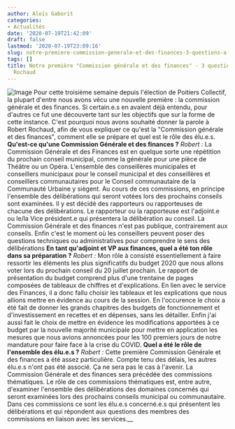 ```yaml
---
author: Aloïs Gaborit
categories:
- Actualités
date: '2020-07-19T21:42:09'
draft: false
lastmod: '2020-07-19T23:09:16'
slug: notre-premiere-commission-generale-et-des-finances-3-questions-a-robert-rochaud
tags: []
title: Notre première "Commission générale et des finances" - 3 questions à Robert
  Rochaud
---
```


![Image](/images/2025/notre-premiere-commission-generale-et-des-finances-3-questions-a-robert-rochaud/3Q-Robert-300x169.jpg) Pour cette troisième semaine depuis l'élection de Poitiers Collectif, la plupart d'entre nous avons vécu une nouvelle première : la commission générale et des finances. Si certain.e.s en avaient déjà entendu, pour d'autres ce fut une découverte tant sur les objectifs que sur la forme de cette instance. C'est pourquoi nous avons souhaité donner la parole à Robert Rochaud, afin de vous expliquer ce qu'est la "Commission générale et des finances", comment elle se prépare et quel est le rôle des élu.e.s. **Qu'est-ce qu'une Commission Générale et des finances ?** _Robert :_ La Commission Générale et des Finances est en quelque sorte une répétition du prochain conseil municipal, comme la générale pour une pièce de Théâtre ou un Opéra. L'ensemble des conseillères municipales et conseillers municipaux pour le conseil municipal et des conseillères et conseillers communautaires pour le Conseil communautaire de la Communauté Urbaine y siègent. Au cours de ces commissions, en principe l'ensemble des délibérations qui seront votées lors des prochains conseils sont examinées. Il y est décidé des rapporteurs ou rapporteuses de chacune des délibérations. Le rapporteur ou la rapporteuse est l'adjoint.e ou le/la Vice président.e qui présentera la délibération au conseil. La Commission Générale et des finances n'est pas publique, contrairement aux conseils. Enfin c'est le moment où les conseillers peuvent poser des questions techniques ou administratives pour comprendre le sens des délibérations **En tant qu'adjoint et VP aux finances, quel a été ton rôle dans sa préparation ?** _Robert :_ Mon rôle à consisté essentiellement à faire ressortir les éléments les plus significatifs du budget 2020 que nous allons voter lors du prochain conseil du 20 juillet prochain. Le rapport de présentation du budget comprend plus d'une trentaine de pages composées de tableaux de chiffres et d'explications. En lien avec le service des Finances, il a donc fallu choisir les tableaux et les explications que nous allions mettre en évidence au cours de la session. En l'occurence le choix a été fait de donner les grands chapitres des budgets de fonctionnement et d'investissement en recettes et en dépenses, sans les détailler. Enfin j'ai aussi fait le choix de mettre en évidence les modifications apportées à ce budget par la nouvelle majorité municipale pour mettre en application les mesures que nous avions annoncées pour les 100 premiers jours de notre mandature pour faire face à la crise du COVID. **Quel a été le rôle de l'ensemble des élu.e.s ?** _Robert :_ Cette première Commission Générale et des finances a été assez particulière. Compte tenu des délais, les autres élu.e.s n'ont pas été associé. Ça ne sera pas le cas à l'avenir. La Commission Générale et des finances sera précédée des commissions thématiques. Le rôle de ces commissions thématiques est, entre autre, d'examiner l'ensemble des délibérations des domaines concernés qui seront examinées lors des prochains conseils municipal ou communautaire. Dans ces commissions ce sont les élu.e.s concerné.e.s qui présentent les délibérations et qui répondent aux questions des membres des commissions en liaison avec les services.__

